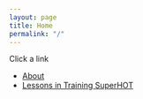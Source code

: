 ```yaml
---
layout: page
title: Home
permalink: "/"
---
```

Click a link
- [About](/about)
- [Lessons in Training SuperHOT](/til)